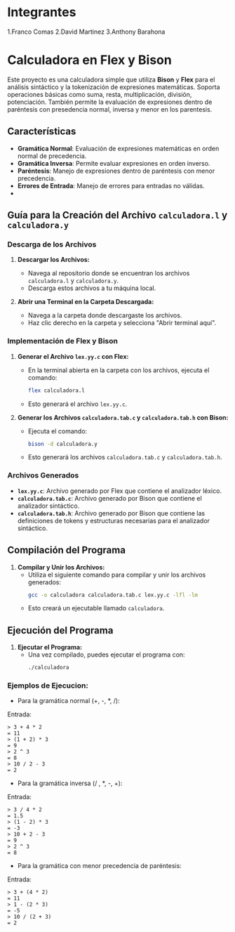 # Integrantes
1.Franco Comas
2.David Martinez
3.Anthony Barahona

# Calculadora en Flex y Bison

Este proyecto es una calculadora simple que utiliza **Bison** y **Flex** para el análisis sintáctico y la tokenización de expresiones matemáticas. Soporta operaciones básicas como suma, resta, multiplicación, división, potenciación. También permite la evaluación de expresiones dentro de paréntesis con presedencia normal, inversa y menor en los parentesis.

## Características

- **Gramática Normal**: Evaluación de expresiones matemáticas en orden normal de precedencia.
- **Gramática Inversa**: Permite evaluar expresiones en orden inverso.
- **Paréntesis**: Manejo de expresiones dentro de paréntesis con menor precedencia.
- **Errores de Entrada**: Manejo de errores para entradas no válidas.
- 
## Guía para la Creación del Archivo `calculadora.l` y `calculadora.y`

### Descarga de los Archivos

1. **Descargar los Archivos:**
   - Navega al repositorio donde se encuentran los archivos `calculadora.l` y `calculadora.y`.
   - Descarga estos archivos a tu máquina local.

2. **Abrir una Terminal en la Carpeta Descargada:**
   - Navega a la carpeta donde descargaste los archivos.
   - Haz clic derecho en la carpeta y selecciona "Abrir terminal aquí".

### Implementación de Flex y Bison

1. **Generar el Archivo `lex.yy.c` con Flex:**
   - En la terminal abierta en la carpeta con los archivos, ejecuta el comando:
     ```bash
     flex calculadora.l
     ```
   - Esto generará el archivo `lex.yy.c`.

2. **Generar los Archivos `calculadora.tab.c` y `calculadora.tab.h` con Bison:**
   - Ejecuta el comando:
     ```bash
     bison -d calculadora.y
     ```
   - Esto generará los archivos `calculadora.tab.c` y `calculadora.tab.h`.

### Archivos Generados

- **`lex.yy.c`**: Archivo generado por Flex que contiene el analizador léxico.
- **`calculadora.tab.c`**: Archivo generado por Bison que contiene el analizador sintáctico.
- **`calculadora.tab.h`**: Archivo generado por Bison que contiene las definiciones de tokens y estructuras necesarias para el analizador sintáctico.

## Compilación del Programa

1. **Compilar y Unir los Archivos:**
   - Utiliza el siguiente comando para compilar y unir los archivos generados:
     ```bash
     gcc -o calculadora calculadora.tab.c lex.yy.c -lfl -lm
     ```
   - Esto creará un ejecutable llamado `calculadora`.

## Ejecución del Programa

1. **Ejecutar el Programa:**
   - Una vez compilado, puedes ejecutar el programa con:
     ```bash
     ./calculadora
     ```
### Ejemplos de Ejecucion:

  - Para la gramática normal (+, -, *, /):

Entrada:

    > 3 + 4 * 2
    = 11
    > (1 + 2) * 3
    = 9
    > 2 ^ 3
    = 8
    > 10 / 2 - 3
    = 2
  - Para la gramática inversa (/ , *, -, +):

Entrada:

    > 3 / 4 * 2
    = 1.5
    > (1 - 2) * 3
    = -3
    > 10 + 2 - 3
    = 9
    > 2 ^ 3
    = 8

  - Para la gramática con menor precedencia de paréntesis:

Entrada:

    > 3 + (4 * 2)
    = 11
    > 1 - (2 * 3)
    = -5
    > 10 / (2 + 3)
    = 2



